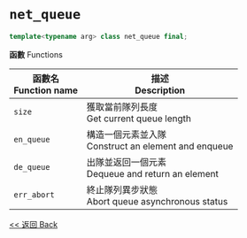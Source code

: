 # `net_queue`

```c++
template<typename arg> class net_queue final;
```

**函數** Functions

函數名<br>Function name|描述<br>Description
-|-
`size`|獲取當前隊列長度<br>Get current queue length
`en_queue`|構造一個元素並入隊<br>Construct an element and enqueue
`de_queue`|出隊並返回一個元素<br>Dequeue and return an element
`err_abort`|終止隊列異步狀態<br>Abort queue asynchronous status

[<< 返回 Back](cover.md)

